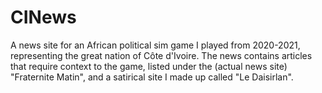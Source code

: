 # CINews
A news site for an African political sim game I played from 2020-2021, representing the great nation of Côte d'Ivoire. The news contains articles that require context to the game, listed under the (actual news site) "Fraternite Matin", and a satirical site I made up called "Le Daisirlan".
